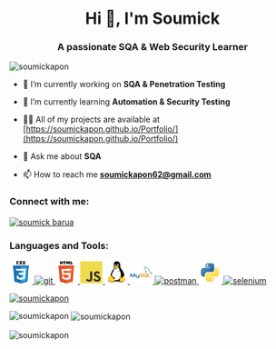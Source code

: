<h1 align="center">Hi 👋, I'm Soumick</h1>
<h3 align="center">A passionate SQA & Web Security Learner</h3>


<p align="left"> <img src="https://komarev.com/ghpvc/?username=soumickapon&label=Profile%20views&color=0e75b6&style=flat" alt="soumickapon" /> </p>


- 🔭 I’m currently working on **SQA & Penetration Testing**

- 🌱 I’m currently learning **Automation & Security Testing**

- 👨‍💻 All of my projects are available at [https://soumickapon.github.io/Portfolio/](https://soumickapon.github.io/Portfolio/)

- 💬 Ask me about **SQA**

- 📫 How to reach me **soumickapon62@gmail.com**



<h3 align="left">Connect with me:</h3>
<p align="left">
<a href="https://www.linkedin.com/in/soumick-barua-b543221bb/" target="blank"><img align="center" src="https://raw.githubusercontent.com/rahuldkjain/github-profile-readme-generator/master/src/images/icons/Social/linked-in-alt.svg" alt="soumick barua" height="30" width="40" /></a>
</p>

<h3 align="left">Languages and Tools:</h3>
<p align="left"> <a href="https://www.w3schools.com/css/" target="_blank" rel="noreferrer"> <img src="https://raw.githubusercontent.com/devicons/devicon/master/icons/css3/css3-original-wordmark.svg" alt="css3" width="40" height="40"/> </a> <a href="https://git-scm.com/" target="_blank" rel="noreferrer"> <img src="https://www.vectorlogo.zone/logos/git-scm/git-scm-icon.svg" alt="git" width="40" height="40"/> </a> <a href="https://www.w3.org/html/" target="_blank" rel="noreferrer"> <img src="https://raw.githubusercontent.com/devicons/devicon/master/icons/html5/html5-original-wordmark.svg" alt="html5" width="40" height="40"/> </a> <a href="https://developer.mozilla.org/en-US/docs/Web/JavaScript" target="_blank" rel="noreferrer"> <img src="https://raw.githubusercontent.com/devicons/devicon/master/icons/javascript/javascript-original.svg" alt="javascript" width="40" height="40"/> </a> <a href="https://www.linux.org/" target="_blank" rel="noreferrer"> <img src="https://raw.githubusercontent.com/devicons/devicon/master/icons/linux/linux-original.svg" alt="linux" width="40" height="40"/> </a> <a href="https://www.mysql.com/" target="_blank" rel="noreferrer"> <img src="https://raw.githubusercontent.com/devicons/devicon/master/icons/mysql/mysql-original-wordmark.svg" alt="mysql" width="40" height="40"/> </a> <a href="https://postman.com" target="_blank" rel="noreferrer"> <img src="https://www.vectorlogo.zone/logos/getpostman/getpostman-icon.svg" alt="postman" width="40" height="40"/> </a> <a href="https://www.python.org" target="_blank" rel="noreferrer"> <img src="https://raw.githubusercontent.com/devicons/devicon/master/icons/python/python-original.svg" alt="python" width="40" height="40"/> </a> <a href="https://www.selenium.dev" target="_blank" rel="noreferrer"> <img src="https://raw.githubusercontent.com/detain/svg-logos/780f25886640cef088af994181646db2f6b1a3f8/svg/selenium-logo.svg" alt="selenium" width="40" height="40"/> </a> </p>

<p align="left"> <a href="https://github.com/ryo-ma/github-profile-trophy"><img src="https://github-profile-trophy.vercel.app/?username=soumickapon" alt="soumickapon" /></a> </p>


<p><img align="left" src="https://github-readme-stats.vercel.app/api/top-langs?username=soumickapon&show_icons=true&locale=en&layout=compact" alt="soumickapon" /></p>

<p>&nbsp;<img align="center" src="https://github-readme-stats.vercel.app/api?username=soumickapon&show_icons=true&locale=en" alt="soumickapon" /></p>

<p><img align="center" src="https://github-readme-streak-stats.herokuapp.com/?user=soumickapon&" alt="soumickapon" /></p>
